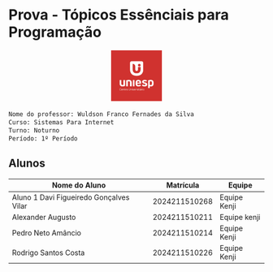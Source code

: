 # Prova - Tópicos Essênciais para Programação
<div style="text-align: center;">
    <img src="image.png" alt="uniesp" width="100">
</div>

```
Nome do professor: Wuldson Franco Fernades da Silva
Curso: Sistemas Para Internet
Turno: Noturno
Período: 1º Período
```


## Alunos

| Nome do Aluno  | Matrícula | Equipe   |
|----------------|-----------|----------|
| Aluno 1  Davi Figueiredo Gonçalves Vilar | 2024211510268 | Equipe Kenji |
| Alexander  Augusto    | 2024211510211   | Equipe kenji |
| Pedro Neto Amâncio | 2024211510214 | Equipe Kenji |
| Rodrigo Santos Costa        | 2024211510226    | Equipe Kenji |
<!-- Adicione mais alunos aqui -->
